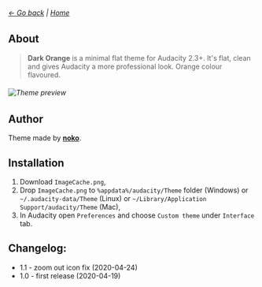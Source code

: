 ###### [← Go back](../) | [Home](../)
## About
> **Dark Orange** is a minimal flat theme for Audacity 2.3+. It's flat, clean and gives Audacity a more professional look. Orange colour flavoured.
###### ![Theme preview](https://raw.githubusercontent.com/TheRockyDoo/audacity-themes/master/previews/dark_orange.png)
## Author
Theme made by **[noko](http://gumroad.com/noko)**.
## Installation
1. Download `ImageCache.png`,
1. Drop `ImageCache.png` to `%appdata%/audacity/Theme` folder (Windows) or `~/.audacity-data/Theme` (Linux) or `~/Library/Application Support/audacity/Theme` (Mac),
1. In Audacity open `Preferences` and choose `Custom theme` under `Interface` tab.
## Changelog:
* 1.1 - zoom out icon fix (2020-04-24)
* 1.0 - first release (2020-04-19)
